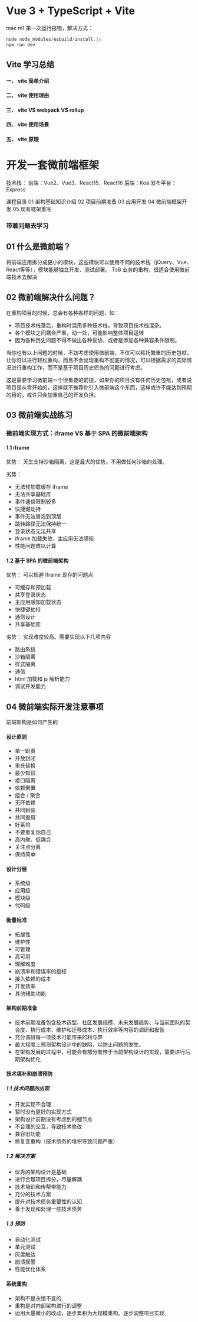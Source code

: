 # Vue 3 + TypeScript + Vite

mac m1 第一次运行报错，解决方式：
```js
node node_modules/esbuild/install.js
npm run dev
```

## Vite 学习总结

#### 一、 vite 简单介绍

#### 二、 vite 使用理由

#### 三、 vite VS webpack VS rollup

#### 四、 vite 使用场景

#### 五、 vite 原理

# 开发一套微前端框架

技术栈：
前端：Vue2、Vue3、React15、React16
后端：Koa
发布平台：Express

课程目录
01 架构基础知识介绍
02 项目前期准备
03 应用开发
04 微前端框架开发
05 现有框架重写

### 带着问题去学习
## 01 什么是微前端？
将前端应用拆分成更小的模块，这些模块可以使用不同的技术栈（jQuery、Vue、React等等），模块能够独立开发、测试部署。
ToB 业务的重构，很适合使用微前端技术去解决

## 02 微前端解决什么问题？
在重构项目的时候，总会有各种各样的问题，如：
- 项目技术栈落后，重构时混用多种技术栈，导致项目技术栈混杂。
- 各个模块之间耦合严重，动一处，可能影响整体项目运转
- 因为各种历史问题不得不做出各种妥协，或者是添加各种兼容条件限制。

当你也有以上问题的时候，不妨考虑使用微前端，不仅可以拜托繁重的历史包袱，让你可以进行轻松重构，而且不会出现重构不彻底的情况，可以根据需求的实际情况进行重构工作，而不是基于项目历史债务的问题进行考虑。

这是需要学习微前端一个很重要的前提，如果你的项目没有任何历史包袱，或者说项目是从零开始的，这样就不推荐你引入微前端这个东西，这样或许不能达到预期的目的，或许只会加重自己的开发负担。

## 03 微前端实战练习
### 微前端实现方式：iframe VS 基于 SPA 的微前端架构
#### 1.1 iframe
优势：
天生支持沙箱隔离，这是最大的优势。不用做任何沙箱的处理。

劣势：
- 无法预加载缓存 iframe
- 无法共享基础库
- 事件通信限制较多
- 快捷键劫持
- 事件无法冒泡到顶层
- 跳转路径无法保持统一
- 登录状态无法共享
- iframe 加载失败，主应用无法感知
- 性能问题难以计算

#### 1.2 基于 SPA 的微前端架构
优势：
可以规避 iframe 现存的问题点

- 可缓存和预加载
- 共享登录状态
- 主应用感知加载状态
- 快捷键劫持
- 通信设计
- 共享基础库

劣势：
实现难度较高。需要实现以下几项内容

- 路由系统
- 沙箱隔离
- 样式隔离
- 通信
- html 加载和 js 解析能力
- 调试开发能力


## 04 微前端实际开发注意事项

前端架构是如何产生的

#### 设计原则

- 单一职责
- 开放封闭
- 里氏替换
- 最少知识
- 接口隔离
- 依赖倒置
- 组合 / 聚合
- 无环依赖
- 共同封装
- 共同重用
- 好莱坞
- 不要重复你自己
- 高内聚、低耦合
- 关注点分离
- 保持简单

#### 设计分层

- 系统级
- 应用级
- 模块级
- 代码级

#### 衡量标准

- 拓展性
- 维护性
- 可管理
- 高可用
- 理解难度
- 崩溃率和错误率的指标
- 接入依赖的成本
- 开发效率
- 其他辅助功能

#### 架构前期准备

- 技术前期准备包含技术选型、社区发展规模、未来发展趋势、与当前团队的契合度、执行成本、维护和迁移成本、执行效率等内容的调研和报告
- 充分调研每一项技术可能带来的利与弊
- 最大程度上预测架构设计中的缺陷，以防止问题的发生。
- 在架构发展的过程中，可能会有部分有悖于当前架构设计的实现，需要进行后期架构优化

#### 技术填补和崩溃预防
##### 1.1 技术问题的出现

- 开发实现不合理
- 暂时没有更好的实现方式
- 架构设计前期没有考虑到的细节点
- 不合理的交互，导致技术修改
- 兼容旧功能
- 修复变重构（技术债务的堆积导致问题严重）

##### 1.2 解决方案

- 优秀的架构设计是基础
- 进行合理项目拆分，尽量解耦
- 技术培训和传帮带能力
- 充分的技术方案
- 提升对技术债务重要性的认知
- 善于发现和处理一些技术债务

##### 1.3 预防

- 自动化测试
- 单元测试
- 灰度触达
- 崩溃报警
- 性能优化体系

#### 系统重构

- 架构不是永恒不变的
- 重构是对内部架构进行的调整
- 运用大量微小的改动，逐步累积为大规模重构。逐步调整项目实现
